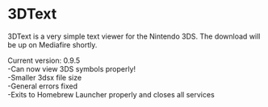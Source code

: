 # 3DText
3DText is a very simple text viewer for the Nintendo 3DS. The download will be up on Mediafire shortly.

Current version: 0.9.5<br>
-Can now view 3DS symbols properly!<br>
-Smaller 3dsx file size<br>
-General errors fixed<br>
-Exits to Homebrew Launcher properly and closes all services<br>
